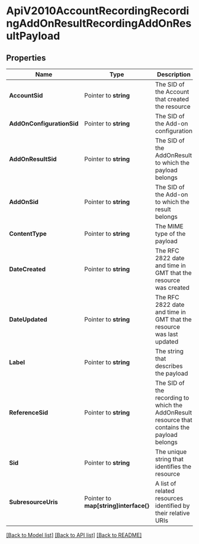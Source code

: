 # ApiV2010AccountRecordingRecordingAddOnResultRecordingAddOnResultPayload

## Properties

Name | Type | Description | Notes
------------ | ------------- | ------------- | -------------
**AccountSid** | Pointer to **string** | The SID of the Account that created the resource |
**AddOnConfigurationSid** | Pointer to **string** | The SID of the Add-on configuration |
**AddOnResultSid** | Pointer to **string** | The SID of the AddOnResult to which the payload belongs |
**AddOnSid** | Pointer to **string** | The SID of the Add-on to which the result belongs |
**ContentType** | Pointer to **string** | The MIME type of the payload |
**DateCreated** | Pointer to **string** | The RFC 2822 date and time in GMT that the resource was created |
**DateUpdated** | Pointer to **string** | The RFC 2822 date and time in GMT that the resource was last updated |
**Label** | Pointer to **string** | The string that describes the payload |
**ReferenceSid** | Pointer to **string** | The SID of the recording to which the AddOnResult resource that contains the payload belongs |
**Sid** | Pointer to **string** | The unique string that identifies the resource |
**SubresourceUris** | Pointer to **map[string]interface{}** | A list of related resources identified by their relative URIs |

[[Back to Model list]](../README.md#documentation-for-models) [[Back to API list]](../README.md#documentation-for-api-endpoints) [[Back to README]](../README.md)


